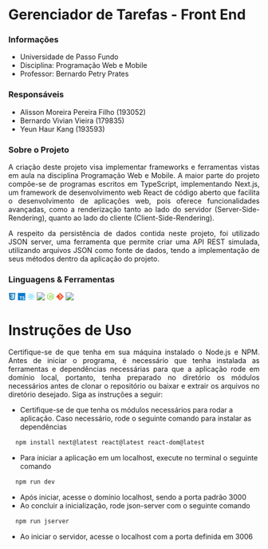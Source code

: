 <html>
  <body>
    <h1 align="left">Gerenciador de Tarefas - Front End</h1>
    <h3 align="left">Informações</h3>
    <ul>
      <li>Universidade de Passo Fundo</li>
      <li>Disciplina: Programação Web e Mobile</li>
      <li>Professor: Bernardo Petry Prates</li>
    </ul>
    <h3 align="left">Responsáveis</h3>
    <ul>
      <li>Alisson Moreira Pereira Filho (193052)</li>
      <li>Bernardo Vivian Vieira (179835)</li>
      <li>Yeun Haur Kang (193593)</li>
    </ul>
    <h3>Sobre o Projeto</h3>
    <p align="justify">
      A criação deste projeto visa implementar frameworks e ferramentas vistas em aula na disciplina Programação Web e Mobile. A maior parte do projeto compõe-se de programas escritos em TypeScript, implementando Next.js, um framework de desenvolvimento web React de código aberto que facilita o desenvolvimento de aplicações web, pois oferece funcionalidades avançadas, como a renderização tanto ao lado do servidor (Server-Side-Rendering), quanto ao lado do cliente (Client-Side-Rendering).
    </p>
    <p align="justify">
      A respeito da persistência de dados contida neste projeto, foi utilizado JSON server, uma ferramenta que permite criar uma API REST simulada, utilizando arquivos JSON como fonte de dados, tendo a implementação de seus métodos dentro da aplicação do projeto.
    </p>
    <h3 align="left">Linguagens & Ferramentas</h3>
    <p>
      <img width="3%" src="https://raw.githubusercontent.com/devicons/devicon/55609aa5bd817ff167afce0d965585c92040787a/icons/css3/css3-original.svg">
      <img width="3%" src="https://github.com/devicons/devicon/blob/master/icons/typescript/typescript-original.svg">
      <img width="3%" src="https://github.com/devicons/devicon/blob/master/icons/react/react-original.svg">
      <img width="3%" src="https://user-images.githubusercontent.com/99758843/184502135-2c372c7d-97ca-4e19-97e1-f0a1f52eaa60.png">
      <img width="3%" src="https://raw.githubusercontent.com/devicons/devicon/55609aa5bd817ff167afce0d965585c92040787a/icons/nodejs/nodejs-original.svg">
      <img width="3%" src="https://raw.githubusercontent.com/devicons/devicon/55609aa5bd817ff167afce0d965585c92040787a/icons/git/git-original.svg">
      <img width="3%" src="https://www.svgrepo.com/show/475654/github-color.svg">
    </p>
    <h1 align="left">Instruções de Uso</h1>
    <p align="justify">
      Certifique-se de que tenha em sua máquina instalado o Node.js e NPM. Antes de iniciar o programa, é necessário que tenha instalada as ferramentas e dependências necessárias para que a aplicação rode em domínio local, portanto, tenha preparado no diretório os módulos necessários antes de clonar o repositório ou baixar e extrair os arquivos no diretório desejado. Siga as instruções a seguir:
    </p>
  </body>
</html>

- Certifique-se de que tenha os módulos necessários para rodar a aplicação. Caso necessário, rode o seguinte comando para instalar as dependências
```bash
  npm install next@latest react@latest react-dom@latest 
```
- Para iniciar a aplicação em um localhost, execute no terminal o seguinte comando
```bash
  npm run dev
```
- Após iniciar, acesse o domínio localhost, sendo a porta padrão 3000
- Ao concluir a inicialização, rode json-server com o seguinte comando
```bash
  npm run jserver
```
- Ao iniciar o servidor, acesse o localhost com a porta definida em 3006
